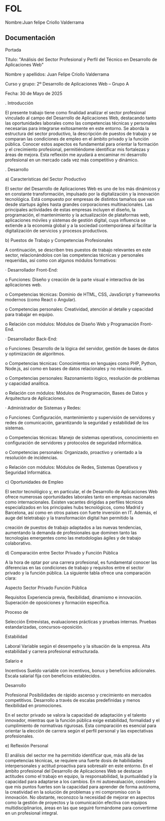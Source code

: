 # FOL
Nombre:Juan felipe Criollo Valderrama
## Documentación
Portada



Título: "Análisis del Sector Profesional y Perfil del Técnico en Desarrollo de Aplicaciones Web"



Nombre y apellidos: Juan Felipe Criollo Valderrama




Curso y grupo: 2º Desarrollo de Aplicaciones Web – Grupo A




Fecha: 30 de Mayo de 2025










. Introducción

El presente trabajo tiene como finalidad analizar el sector profesional vinculado al campo del Desarrollo de Aplicaciones Web, destacando tanto las oportunidades laborales como las competencias técnicas y personales necesarias para integrarse exitosamente en este entorno. Se aborda la estructura del sector productivo, la descripción de puestos de trabajo y se comparan las condiciones de empleo en el ámbito privado y la función pública. Conocer estos aspectos es fundamental para orientar la formación y el crecimiento profesional, permitiéndome identificar mis fortalezas y áreas de mejora. Esta reflexión me ayudará a encaminar mi desarrollo profesional en un mercado cada vez más competitivo y dinámico.


















. Desarrollo

a) Características del Sector Productivo

El sector del Desarrollo de Aplicaciones Web es uno de los más dinámicos y en constante transformación, impulsado por la digitalización y la innovación tecnológica. Está compuesto por empresas de distintos tamaños que van desde startups ágiles hasta grandes corporaciones multinacionales. Las principales actividades de estas empresas incluyen el diseño, la programación, el mantenimiento y la actualización de plataformas web, aplicaciones móviles y sistemas de gestión digital, cuya influencia se extiende a la economía global y a la sociedad contemporánea al facilitar la digitalización de servicios y procesos productivos.

b) Puestos de Trabajo y Competencias Profesionales

A continuación, se describen tres puestos de trabajo relevantes en este sector, relacionándolos con las competencias técnicas y personales requeridas, así como con algunos módulos formativos:

· Desarrollador Front-End:

o Funciones: Diseño y creación de la parte visual e interactiva de las aplicaciones web.

o Competencias técnicas: Dominio de HTML, CSS, JavaScript y frameworks modernos (como React o Angular).

o Competencias personales: Creatividad, atención al detalle y capacidad para trabajar en equipo.

o Relación con módulos: Módulos de Diseño Web y Programación Front-End.

· Desarrollador Back-End:

o Funciones: Desarrollo de la lógica del servidor, gestión de bases de datos y optimización de algoritmos.

o Competencias técnicas: Conocimientos en lenguajes como PHP, Python, Node.js, así como en bases de datos relacionales y no relacionales.

o Competencias personales: Razonamiento lógico, resolución de problemas y capacidad analítica.

o Relación con módulos: Módulos de Programación, Bases de Datos y Arquitectura de Aplicaciones.

· Administrador de Sistemas y Redes:

o Funciones: Configuración, mantenimiento y supervisión de servidores y redes de comunicación, garantizando la seguridad y estabilidad de los sistemas.

o Competencias técnicas: Manejo de sistemas operativos, conocimiento en configuración de servidores y protocolos de seguridad informática.

o Competencias personales: Organizado, proactivo y orientado a la resolución de incidencias.

o Relación con módulos: Módulos de Redes, Sistemas Operativos y Seguridad Informática.

c) Oportunidades de Empleo

El sector tecnológico y, en particular, el de Desarrollo de Aplicaciones Web ofrece numerosas oportunidades laborales tanto en empresas nacionales como internacionales. Existen vacantes dirigidas a perfiles técnicos especializados en los principales hubs tecnológicos, como Madrid y Barcelona, así como en otros países con fuerte inversión en IT. Además, el auge del teletrabajo y la transformación digital han permitido la

creación de puestos de trabajo adaptados a las nuevas tendencias, aumentando la demanda de profesionales que dominen tanto las tecnologías emergentes como las metodologías ágiles y de trabajo colaborativo.

d) Comparación entre Sector Privado y Función Pública

A la hora de optar por una carrera profesional, es fundamental conocer las diferencias en las condiciones de trabajo y requisitos entre el sector privado y la función pública. La siguiente tabla ofrece una comparación clara:

Aspecto Sector Privado Función Pública

Requisitos Experiencia previa, flexibilidad, dinamismo e innovación. Superación de oposiciones y formación específica.

Proceso de

Selección Entrevistas, evaluaciones prácticas y pruebas internas. Pruebas estandarizadas, concursos-oposición.

Estabilidad

Laboral Variable según el desempeño y la situación de la empresa. Alta estabilidad y carrera profesional estructurada.


Salario e

Incentivos Sueldo variable con incentivos, bonus y beneficios adicionales. Escala salarial fija con beneficios establecidos.

Desarrollo

Profesional Posibilidades de rápido ascenso y crecimiento en mercados competitivos. Desarrollo a través de escalas predefinidas y menos flexibilidad en promociones.

En el sector privado se valora la capacidad de adaptación y el talento innovador, mientras que la función pública exige estabilidad, formalidad y el cumplimiento de normativas rigurosas. Esta comparación es esencial para orientar la elección de carrera según el perfil personal y las expectativas profesionales.

e) Reflexión Personal

El análisis del sector me ha permitido identificar que, más allá de las competencias técnicas, se requiere una fuerte dosis de habilidades interpersonales y actitud proactiva para sobresalir en este entorno. En el ámbito profesional del Desarrollo de Aplicaciones Web se destacan actitudes como el trabajo en equipo, la responsabilidad, la puntualidad y la capacidad para adaptarse a los cambios. En mi autoevaluación, considero que mis puntos fuertes son la capacidad para aprender de forma autónoma, la creatividad en la solución de problemas y mi compromiso con la innovación. No obstante, reconozco la necesidad de mejorar en aspectos como la gestión de proyectos y la comunicación efectiva con equipos multidisciplinarios, áreas en las que seguiré formándome para convertirme en un profesional integral.

